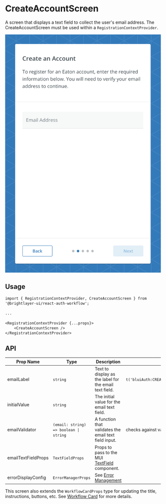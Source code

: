 # CreateAccountScreen

A screen that displays a text field to collect the user's email address. The CreateAccountScreen must be used within a `RegistrationContextProvider`.

![Account Details](../../media/screens/create-account.png)

## Usage

```tsx
import { RegistrationContextProvider, CreateAccountScreen } from '@brightlayer-ui/react-auth-workflow';

...

<RegistrationContextProvider {...props}>
    <CreateAccountScreen />
</RegistrationContextProvider>
```

## API

| Prop Name | Type | Description | Default |
|---|---|---|---|
| emailLabel | `string` | Text to display as the label for the email text field. | `t('bluiAuth:CREATE_ACCOUNT.EMAIL_ADDRESS')` |
| initialValue | `string` | The initial value for the email text field. |  |
| emailValidator | `(email: string) => boolean \| string` | A function that validates the email text field input. | checks against valid email regex |
| emailTextFieldProps | `TextFieldProps` | Props to pass to the MUI [TextField](https://mui.com/material-ui/api/text-field/) component. |  |
| errorDisplayConfig | `ErrorManagerProps` | See [Error Management](../error-management.md) |  |

This screen also extends the `WorkflowCardProps` type for updating the title, instructions, buttons, etc. See [Workflow Card](../components/workflow-card.md) for more details.